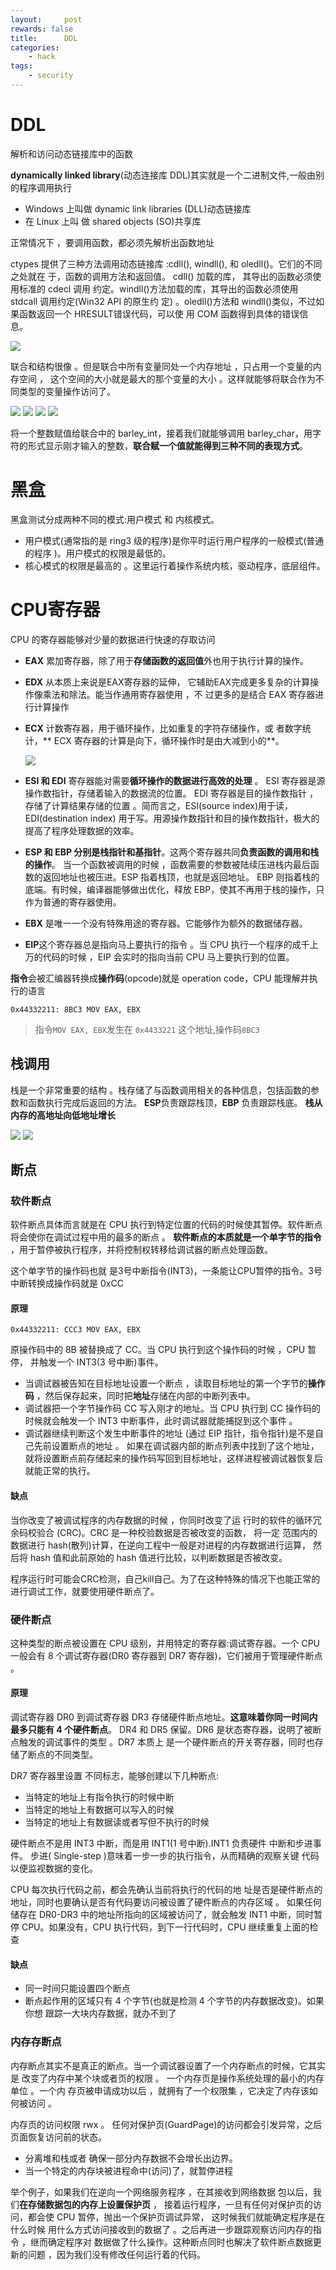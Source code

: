 ```yaml
---
layout:     post
rewards: false
title:      DDL
categories:
    - hack
tags:
    - security
---
```


# DDL

解析和访问动态链接库中的函数

**dynamically linked library**(动态连接库 DDL)其实就是一个二进制文件,一般由别的程序调用执行

- Windows 上叫做 dynamic link libraries (DLL)动态链接库
- 在 Linux 上叫 做 shared objects (SO)共享库

正常情况下 ，要调用函数，都必须先解析出函数地址


ctypes 提供了三种方法调用动态链接库 :cdll(), windll(), 和 oledll()。它们的不同之处就在 于，函数的调用方法和返回值。 cdll() 加载的库，
其导出的函数必须使用标准的 cdecl 调用 约定。windll()方法加载的库，其导出的函数必须使用 stdcall 调用约定(Win32 API 的原生约 定)
。oledll()方法和 windll()类似，不过如果函数返回一个 HRESULT错误代码，可以使 用 COM 函数得到具体的错误信息。

![](https://cdn.jsdelivr.net/gh/631068264/img/006tNbRwly1gaddpzakglj312u0u0tad.jpg)

联合和结构很像 。但是联合中所有变量同处一个内存地址 ，只占用一个变量的内存空间 ， 这个空间的大小就是最大的那个变量的大小 。这样就能够将联合作为不同类型的变量操作访问了。

<span class='gp-2'>
    <img src='https://cdn.jsdelivr.net/gh/631068264/img/006tNbRwly1gadedyunwbj30c60d4glj.jpg' />
    <img src='https://cdn.jsdelivr.net/gh/631068264/img/006tNbRwly1gade9ajt5yj30ga0dw0st.jpg' />
    <img src='https://cdn.jsdelivr.net/gh/631068264/img/006tNbRwly1gadeal640sj30i409e0sr.jpg' />
    <img src='https://cdn.jsdelivr.net/gh/631068264/img/006tNbRwly1gadeb12cawj30hc0bat8u.jpg' />
</span>

将一个整数赋值给联合中的 barley_int，接着我们就能够调用
barley_char，用字符的形式显示刚才输入的整数，**联合赋一个值就能得到三种不同的表现方式**。


# 黑盒

黑盒测试分成两种不同的模式:用户模式 和 内核模式。

- 用户模式(通常指的是 ring3 级的程序)是你平时运行用户程序的一般模式(普通的程序 )。用户模式的权限是最低的。
- 核心模式的权限是最高的 。这里运行着操作系统内核，驱动程序，底层组件。

# CPU寄存器

CPU 的寄存器能够对少量的数据进行快速的存取访问

- **EAX** 累加寄存器，除了用于**存储函数的返回值**外也用于执行计算的操作。
- **EDX** 从本质上来说是EAX寄存器的延伸， 它辅助EAX完成更多复杂的计算操作像乘法和除法。能当作通用寄存器使用 ，不 过更多的是结合 EAX 寄存器进行计算操作
- **ECX** 计数寄存器，用于循环操作，比如重复的字符存储操作，或 者数字统计，** ECX 寄存器的计算是向下，循环操作时是由大减到小的**。

    ![](https://cdn.jsdelivr.net/gh/631068264/img/006tNbRwly1gadfekdew2j31e00foab9.jpg)

- **ESI 和 EDI** 寄存器能对需要**循环操作的数据进行高效的处理** 。 ESI 寄存器是源操作数指针，存储着输入的数据流的位置。 EDI
 寄存器是目的操作数指针 ， 存储了计算结果存储的位置 。简而言之，ESI(source index)用于读，EDI(destination
 index) 用于写。用源操作数指针和目的操作数指针，极大的提高了程序处理数据的效率。

- **ESP 和 EBP 分别是栈指针和基指针**。这两个寄存器共同**负责函数的调用和栈的操作**。
当一个函数被调用的时候 ，函数需要的参数被陆续压进栈内最后函数的返回地址也被压进。ESP 指着栈顶，也就是返回地址。
EBP 则指着栈的底端。有时候，编译器能够做出优化，释放 EBP，使其不再用于栈的操作，只作为普通的寄存器使用。

- **EBX** 是唯一一个没有特殊用途的寄存器。它能够作为额外的数据储存器。

- **EIP**这个寄存器总是指向马上要执行的指令 。当 CPU 执行一个程序的成千上万的代码的时候 ，EIP 会实时的指向当前 CPU 马上要执行到的位置。


**指令**会被汇编器转换成**操作码**(opcode)就是 operation code，CPU 能理解并执行的语言

`0x44332211: 8BC3 MOV EAX, EBX`

> 指令`MOV EAX, EBX`发生在 `0x4433221` 这个地址,操作码`8BC3`


## 栈调用

栈是一个非常重要的结构 。栈存储了与函数调用相关的各种信息，包括函数的参数和函数执行完成后返回的方法。
**ESP**负责跟踪栈顶，**EBP** 负责跟踪栈底。 **栈从内存的高地址向低地址增长**

<span class='gp-2'>
    <img src='https://cdn.jsdelivr.net/gh/631068264/img/006tNbRwly1gadgvv40gyj31bw0pkt94.jpg' />
    <img src='https://cdn.jsdelivr.net/gh/631068264/img/006tNbRwly1gadh391i01j31e40tcwfq.jpg' />
</span>

## 断点

###  软件断点

软件断点具体而言就是在 CPU 执行到特定位置的代码的时候使其暂停。软件断点将会使你在调试过程中用的最多的断点 。
**软件断点的本质就是一个单字节的指令** ，用于暂停被执行程序，并将控制权转移给调试器的断点处理函数。

这个单字节的操作码也就 是3号中断指令(INT3)，一条能让CPU暂停的指令。3号中断转换成操作码就是 0xCC

#### 原理

```
0x44332211: CCC3 MOV EAX, EBX
```

原操作码中的 8B 被替换成了 CC。当 CPU 执行到这个操作码的时候 ，CPU 暂停， 并触发一个 INT3(3 号中断)事件。

- 当调试器被告知在目标地址设置一个断点 ，读取目标地址的第一个字节的**操作码** ，然后保存起来，同时把**地址**存储在内部的中断列表中。
- 调试器把一个字节操作码 CC 写入刚才的地址。当 CPU 执行到 CC 操作码的 时候就会触发一个 INT3 中断事件，此时调试器就能捕捉到这个事件 。
- 调试器继续判断这个发生中断事件的地址 (通过 EIP 指针，指令指针)是不是自己先前设置断点的地址 。
如果在调试器内部的断点列表中找到了这个地址，就将设置断点前存储起来的操作码写回到目标地址，这样进程被调试器恢复后就能正常的执行。


#### 缺点

当你改变了被调试程序的内存数据的时候 ，你同时改变了运 行时的软件的循环冗余码校验合 (CRC)。CRC 是一种校验数据是否被改变的函数，
将一定 范围内的数据进行 hash(散列)计算，在逆向工程中一般是对进程的内存数据进行运算， 然后将 hash 值和此前原始的 hash 值进行比较，以判断数据是否被改变。

程序运行时可能会CRC检测，自己kill自己。为了在这种特殊的情况下也能正常的 进行调试工作，就要使用硬件断点了。

### 硬件断点

这种类型的断点被设置在 CPU 级别，并用特定的寄存器:调试寄存器。一个 CPU 一般会有 8 个调试寄存器(DR0 寄存器到 DR7
寄存器)，它们被用于管理硬件断点 。

#### 原理

调试寄存器 DR0 到调试寄存器 DR3 存储硬件断点地址。**这意味着你同一时间内最多只能有 4 个硬件断点**。
DR4 和 DR5 保留。DR6 是状态寄存器，说明了被断点触发的调试事件的类型 。DR7 本质上 是一个硬件断点的开关寄存器，同时也存储了断点的不同类型。

DR7 寄存器里设置 不同标志，能够创建以下几种断点:
- 当特定的地址上有指令执行的时候中断
- 当特定的地址上有数据可以写入的时候
- 当特定的地址上有数据读或者写但不执行的时候

硬件断点不是用 INT3 中断，而是用 INT1(1 号中断).INT1 负责硬件 中断和步进事件。
步进( Single-step )意味着一步一步的执行指令，从而精确的观察关键 代码以便监视数据的变化。

CPU 每次执行代码之前，都会先确认当前将执行的代码的地 址是否是硬件断点的地址，同时也要确认是否有代码要访问被设置了硬件断点的内存区域 。
如果任何储存在 DR0-DR3 中的地址所指向的区域被访问了，就会触发 INT1 中断，同时暂 停 CPU。如果没有，CPU 执行代码，到下一行代码时，CPU 继续重复上面的检查

#### 缺点

- 同一时间只能设置四个断点
- 断点起作用的区域只有 4 个字节(也就是检测 4 个字节的内存数据改变)。如果你想 跟踪一大块内存数据，就办不到了

### 内存存断点

内存断点其实不是真正的断点。当一个调试器设置了一个内存断点的时候，它其实是 改变了内存中某个块或者页的权限 。
一个内存页是操作系统处理的最小的内存单位 。一个内 存页被申请成功以后 ，就拥有了一个权限集 ，它决定了内存该如何被访问 。

内存页的访问权限 rwx 。 任何对保护页(GuardPage)的访问都会引发异常，之后页面恢复访问前的状态。

- 分离堆和栈或者 确保一部分内存数据不会增长出边界。
- 当一个特定的内存块被进程命中(访问)了，就暂停进程

举个例子，如果我们在逆向一个网络服务程序 ，在其接收到网络数据 包以后，我们**在存储数据包的内存上设置保护页** ，
接着运行程序，一旦有任何对保护页的访 问，都会使 CPU 暂停，抛出一个保护页调试异常，
这时候我们就能确定程序是在什么时候 用什么方式访问接收到的数据了 。之后再进一步跟踪观察访问内存的指令 ，继而确定程序对
数据做了什么操作。这种断点同时也解决了软件断点数据更新的问题 ，因为我们没有修改任何运行着的代码。